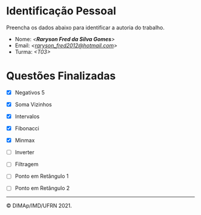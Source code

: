﻿# Identificação Pessoal

Preencha os dados abaixo para identificar a autoria do trabalho.

- Nome: *\<__Raryson Fred da Silva Gomes__>*
- Email: *\<raryson_fred2012@hotmail.com>*
- Turma: *\<T03>*

# Questões Finalizadas

- [x] Negativos 5
- [x] Soma Vizinhos
- [x] Intervalos
- [x] Fibonacci
- [x] Minmax
- [ ] Inverter
- [ ] Filtragem
- [ ] Ponto em Retângulo 1
- [ ] Ponto em Retângulo 2


--------
&copy; DIMAp/IMD/UFRN 2021.
